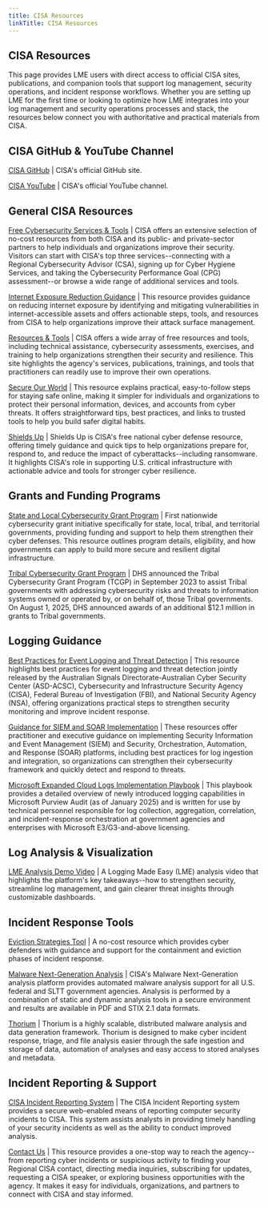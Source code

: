 ```yaml
---
title: CISA Resources
linkTitle: CISA Resources
---
```

## CISA Resources 
This page provides LME users with direct access to official CISA sites, publications, and companion tools that support log management, security operations, and incident response workflows. Whether you are setting up LME for the first time or looking to optimize how LME integrates into your log management and security operations processes and stack, the resources below connect you with authoritative and practical materials from CISA.​

## CISA GitHub & YouTube Channel​

[CISA GitHub](https://github.com/cisagov) | ​CISA's official GitHub site. 

[CISA YouTube​](https://www.youtube.com/@CISAgov) | CISA's official YouTube channel.

## General CISA Resources​

[Free Cybersecurity Services & Tools](https://www.cisa.gov/resources-tools/resources/free-cybersecurity-services-and-tools) | CISA offers an extensive selection of no-cost resources from both CISA and its public- and private-sector partners to help individuals and organizations improve their security. Visitors can start with CISA's top three services--connecting with a Regional Cybersecurity Advisor (CSA), signing up for Cyber Hygiene Services, and taking the Cybersecurity Performance Goal (CPG) assessment--or browse a wide range of additional services and tools.

[Internet Exposure Reduction Guidance](https://www.cisa.gov/resources-tools/resources/exposure-reduction) | This resource provides guidance on reducing internet exposure by identifying and mitigating vulnerabilities in internet-accessible assets and offers actionable steps, tools, and resources from CISA to help organizations improve their attack surface management.

[Resources & Tools](https://www.cisa.gov/resources-tools) | CISA offers a wide array of free resources and tools, including technical assistance, cybersecurity assessments, exercises, and training to help organizations strengthen their security and resilience. This site highlights the agency's services, publications, trainings, and tools that practitioners can readily use to improve their own operations.

[Secure Our World](https://www.cisa.gov/secure-our-world) | This resource explains practical, easy-to-follow steps for staying safe online, making it simpler for individuals and organizations to protect their personal information, devices, and accounts from cyber threats. It offers straightforward tips, best practices, and links to trusted tools to help you build safer digital habits.

[Shields Up](https://www.cisa.gov/shields-up) | Shields Up is CISA's free national cyber defense resource, offering timely guidance and quick tips to help organizations prepare for, respond to, and reduce the impact of cyberattacks--including ransomware. It highlights CISA's role in supporting U.S. critical infrastructure with actionable advice and tools for stronger cyber resilience.



## Grants and Funding Programs

[State and Local Cybersecurity Grant Program](https://www.cisa.gov/cybergrants/slcgp) | First nationwide cybersecurity grant initiative specifically for state, local, tribal, and territorial governments, providing funding and support to help them strengthen their cyber defenses. This resource outlines program details, eligibility, and how governments can apply to build more secure and resilient digital infrastructure.

[Tribal Cybersecurity Grant Program](https://www.cisa.gov/cybergrants/tcgp) | DHS announced the Tribal Cybersecurity Grant Program (TCGP) in September 2023 to assist Tribal governments with addressing cybersecurity risks and threats to information systems owned or operated by, or on behalf of, those Tribal governments. On August 1, 2025, DHS announced awards of an additional $12.1 million in grants to Tribal governments. 

## Logging Guidance
[Best Practices for Event Logging and Threat Detection](https://www.cisa.gov/news-events/alerts/2024/08/21/asds-acsc-cisa-fbi-and-nsa-support-international-partners-release-best-practices-event-logging-and) | This resource highlights best practices for event logging and threat detection jointly released by the Australian Signals Directorate-Australian Cyber Security Center (ASD-ACSC), Cybersecurity and Infrastructure Security Agency (CISA), Federal Bureau of Investigation (FBI), and National Security Agency (NSA), offering organizations practical steps to strengthen security monitoring and improve incident response. 

[Guidance for SIEM and SOAR Implementation](https://www.cisa.gov/resources-tools/resources/guidance-siem-and-soar-implementation) | These resources offer practitioner and executive guidance on implementing Security Information and Event Management (SIEM) and Security, Orchestration, Automation, and Response (SOAR) platforms, including best practices for log ingestion and integration, so organizations can strengthen their cybersecurity framework and quickly detect and respond to threats.


[Microsoft Expanded Cloud Logs Implementation Playbook](https://www.cisa.gov/resources-tools/resources/microsoft-expanded-cloud-logs-implementation-playbook) | This playbook provides a detailed overview of newly introduced logging capabilities in Microsoft Purview Audit (as of January 2025) and is written for use by technical personnel responsible for log collection, aggregation, correlation, and incident-response orchestration at government agencies and enterprises with Microsoft E3/G3-and-above licensing. 

## Log Analysis & Visualization

[LME Analysis Demo Video](https://www.youtube.com/watch?v=AZFV6ZOLg7s) | A Logging Made Easy (LME) analysis video that highlights the platform's key takeaways--how to strengthen security, streamline log management, and gain clearer threat insights through customizable dashboards.


## Incident Response Tools 
[Eviction Strategies Tool](https://www.cisa.gov/eviction-strategies-tool) | A no-cost resource which provides cyber defenders with guidance and support for the containment and eviction phases of incident response. 

[Malware Next-Generation Analysis](https://www.cisa.gov/resources-tools/services/malware-next-generation-analysis) | CISA's Malware Next-Generation analysis platform provides automated malware analysis support for all U.S. federal and SLTT government agencies. Analysis is performed by a combination of static and dynamic analysis tools in a secure environment and results are available in PDF and STIX 2.1 data formats. 

[Thorium](https://cisagov.github.io/thorium/) | Thorium is a highly scalable, distributed malware analysis and data generation framework. Thorium is designed to make cyber incident response, triage, and file analysis easier through the safe ingestion and storage of data, automation of analyses and easy access to stored analyses and metadata.

## Incident Reporting & Support

[CISA Incident Reporting System](https://myservices.cisa.gov/irf) | The CISA Incident Reporting system provides a secure web-enabled means of reporting computer security incidents to CISA. This system assists analysts in providing timely handling of your security incidents as well as the ability to conduct improved analysis. 

[Contact Us](https://www.cisa.gov/about/contact-us) | This resource provides a one-stop way to reach the agency--from reporting cyber incidents or suspicious activity to finding your Regional CISA contact, directing media inquiries, subscribing for updates, requesting a CISA speaker, or exploring business opportunities with the agency. It makes it easy for individuals, organizations, and partners to connect with CISA and stay informed.


